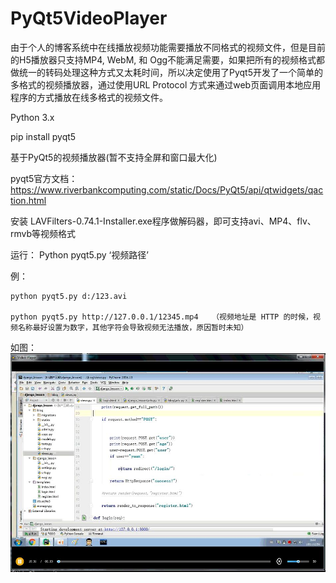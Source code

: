

# PyQt5VideoPlayer

由于个人的博客系统中在线播放视频功能需要播放不同格式的视频文件，但是目前的H5播放器只支持MP4, WebM, 和 Ogg不能满足需要，如果把所有的视频格式都做统一的转码处理这种方式又太耗时间，所以决定使用了Pyqt5开发了一个简单的多格式的视频播放器，通过使用URL Protocol 方式来通过web页面调用本地应用程序的方式播放在线多格式的视频文件。

Python 3.x

pip install pyqt5

基于PyQt5的视频播放器(暂不支持全屏和窗口最大化)

pyqt5官方文档：
https://www.riverbankcomputing.com/static/Docs/PyQt5/api/qtwidgets/qaction.html


安装 LAVFilters-0.74.1-Installer.exe程序做解码器，即可支持avi、MP4、flv、rmvb等视频格式

运行：
  Python pyqt5.py ‘视频路径’    
  
  例：
  
    python pyqt5.py d:/123.avi
    
    python pyqt5.py http://127.0.0.1/12345.mp4   （视频地址是 HTTP 的时候，视频名称最好设置为数字，其他字符会导致视频无法播放，原因暂时未知）

如图：
![image](https://github.com/Mr-hongji/PyQt5VideoPlayer/blob/master/images/videoplayer.jpg)
